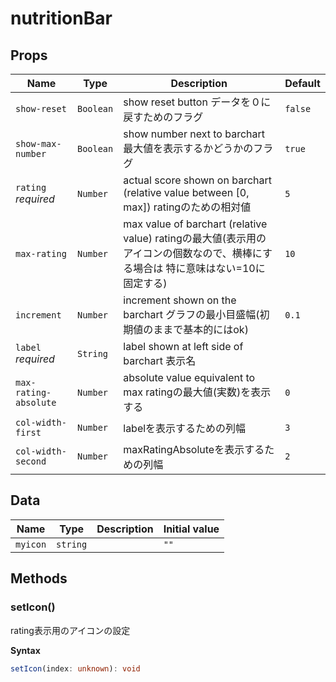 # nutritionBar

## Props

| Name                  | Type      | Description                                                                                    | Default |
| --------------------- | --------- | ---------------------------------------------------------------------------------------------- | ------- |
| `show-reset`          | `Boolean` | show reset button データを０に戻すためのフラグ                                                               | `false` |
| `show-max-number`     | `Boolean` | show number next to barchart 最大値を表示するかどうかのフラグ                                                  | `true`  |
| `rating` *required*   | `Number`  | actual score shown on barchart (relative value between [0, max]) ratingのための相対値                 | `5`     |
| `max-rating`          | `Number`  | max value of barchart (relative value) ratingの最大値(表示用のアイコンの個数なので、横棒にする場合は     特に意味はない=10に固定する) | `10`    |
| `increment`           | `Number`  | increment shown on the barchart グラフの最小目盛幅(初期値のままで基本的にはok)                                      | `0.1`   |
| `label` *required*    | `String`  | label shown at left side of barchart 表示名                                                       |         |
| `max-rating-absolute` | `Number`  | absolute value equivalent to max ratingの最大値(実数)を表示する                                           | `0`     |
| `col-width-first`     | `Number`  | labelを表示するための列幅                                                                                | `3`     |
| `col-width-second`    | `Number`  | maxRatingAbsoluteを表示するための列幅                                                                    | `2`     |

## Data

| Name     | Type     | Description | Initial value |
| -------- | -------- | ----------- | ------------- |
| `myicon` | `string` |             | `""`          |

## Methods

### setIcon()

rating表示用のアイコンの設定

**Syntax**

```typescript
setIcon(index: unknown): void
```

